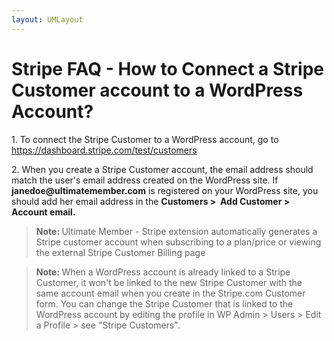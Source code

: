 ```yaml
---
layout: UMLayout
---
```

# Stripe FAQ - How to Connect a Stripe Customer account to a WordPress Account?
<p>
	<span style="font-weight: normal;">1. To connect the Stripe Customer to a WordPress account, go to 
	</span><a href="https://dashboard.stripe.com/test/customers" style="font-size: 14px;" target="_blank">https://dashboard.stripe.com/test/customers</a></p><p>
	2. When you create a Stripe Customer account, the email address should match the user's email address created on the WordPress site. If 
	<strong style="background-color: initial;">janedoe@ultimatemember.com</strong> is registered on your WordPress site, you should add her email address in the <strong style="background-color: initial;">Customers >  Add Customer > Account email.</strong></p><blockquote class="callout-blue">
	<strong>Note: </strong>Ultimate Member - Stripe extension automatically generates a Stripe customer account when subscribing to a plan/price or viewing the external Stripe Customer Billing page<br>
</blockquote><blockquote class="callout-blue">
	<strong>Note: </strong>When a WordPress account is already linked to a Stripe Customer, it won't be linked to the new Stripe Customer with the same account email when you create in the Stripe.com Customer form. You can change the Stripe Customer that is linked to the WordPress account by editing the profile in WP Admin > Users > Edit a Profile > see "Stripe Customers".
</blockquote>
